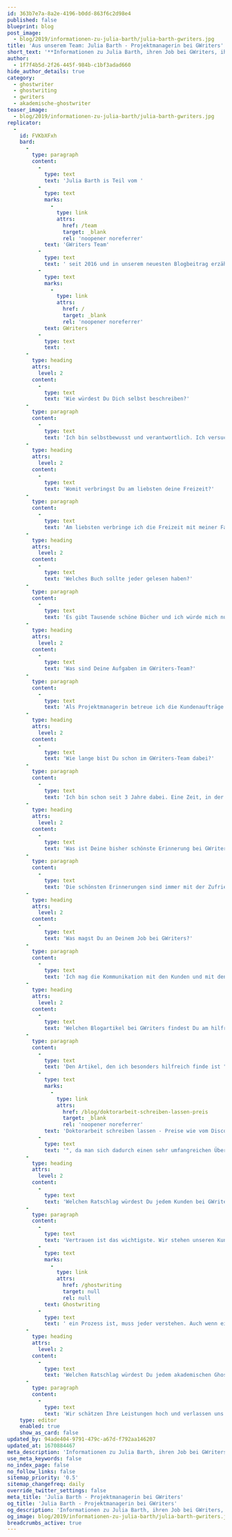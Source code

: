 ```yaml
---
id: 363b7e7a-8a2e-4196-b0dd-863f6c2d98e4
published: false
blueprint: blog
post_image:
  - blog/2019/informationen-zu-julia-barth/julia-barth-gwriters.jpg
title: 'Aus unserem Team: Julia Barth - Projektmanagerin bei GWriters'
short_text: '**Informationen zu Julia Barth, ihren Job bei GWriters, ihre Ratschläge an akademische Ghostwriter & Kunden der Ghostwriter-Agentur GWriters.**'
author:
  - 1f7f4b5d-2f26-445f-984b-c1bf3adad660
hide_author_details: true
category:
  - ghostwriter
  - ghostwriting
  - gwriters
  - akademische-ghostwriter
teaser_image:
  - blog/2019/informationen-zu-julia-barth/julia-barth-gwriters.jpg
replicator:
  -
    id: FVKbXFxh
    bard:
      -
        type: paragraph
        content:
          -
            type: text
            text: 'Julia Barth is Teil vom '
          -
            type: text
            marks:
              -
                type: link
                attrs:
                  href: /team
                  target: _blank
                  rel: 'noopener noreferrer'
            text: 'GWriters Team'
          -
            type: text
            text: ' seit 2016 und in unserem neuesten Blogbeitrag erzählt sie mehr über ihre Arbeit als Projektmanagerin bei '
          -
            type: text
            marks:
              -
                type: link
                attrs:
                  href: /
                  target: _blank
                  rel: 'noopener noreferrer'
            text: GWriters
          -
            type: text
            text: .
      -
        type: heading
        attrs:
          level: 2
        content:
          -
            type: text
            text: 'Wie würdest Du Dich selbst beschreiben?'
      -
        type: paragraph
        content:
          -
            type: text
            text: 'Ich bin selbstbewusst und verantwortlich. Ich versuche immer meine Ziele zu erreichen und nie aufzugeben. Das gilt auch für meine Arbeit im GWriters Team. Besonders die anspruchsvollsten Kundenaufträge machen mir besonders Spaß, denn umso schöner ist dann am Ende das gute Gefühl, wenn ich den Auftrag zum Erfolg führen konnte.'
      -
        type: heading
        attrs:
          level: 2
        content:
          -
            type: text
            text: 'Womit verbringst Du am liebsten deine Freizeit?'
      -
        type: paragraph
        content:
          -
            type: text
            text: 'Am liebsten verbringe ich die Freizeit mit meiner Familie und meinen Freunden. Ob wir Kaffee trinken oder reisen ist nicht so entscheidend, am wichtigsten ist, dass wir zusammen sind.'
      -
        type: heading
        attrs:
          level: 2
        content:
          -
            type: text
            text: 'Welches Buch sollte jeder gelesen haben?'
      -
        type: paragraph
        content:
          -
            type: text
            text: 'Es gibt Tausende schöne Bücher und ich würde mich nur ungern auf einige wenige beschränken. Wenn ich dennoch ein konkretes Buch nennen soll, würde ich z.B. "Jenseits von Eden" von John Steinbeck, "Das Glasperlenspiel" von Hermann Hesse, und "Für Menschen ungeeignet" von Robert Shekley empfehlen.'
      -
        type: heading
        attrs:
          level: 2
        content:
          -
            type: text
            text: 'Was sind Deine Aufgaben im GWriters-Team?'
      -
        type: paragraph
        content:
          -
            type: text
            text: 'Als Projektmanagerin betreue ich die Kundenaufträge und achte darauf, dass die Projektfristen gehalten werden und dass die Kommunikation zwischen Kunden und Autoren problemlos verläuft. Darüber hinaus bin ich auch für die Qualität jeder Lieferung im Rahmen meiner Projekte verantwortlich. Sollte ein Kunde beispielsweise Änderungswünsche haben, setze ich mich sofort mit dem entsprechenden Autoren in Verbindung und leite die Änderungen in die Wege. Qualität und Kundenzufriedenheit haben bei uns höchste Priorität.'
      -
        type: heading
        attrs:
          level: 2
        content:
          -
            type: text
            text: 'Wie lange bist Du schon im GWriters-Team dabei?'
      -
        type: paragraph
        content:
          -
            type: text
            text: 'Ich bin schon seit 3 Jahre dabei. Eine Zeit, in der ich unglaublich viel gelernt habe und die ich niemals missen möchte.'
      -
        type: heading
        attrs:
          level: 2
        content:
          -
            type: text
            text: 'Was ist Deine bisher schönste Erinnerung bei GWriters?'
      -
        type: paragraph
        content:
          -
            type: text
            text: 'Die schönsten Erinnerungen sind immer mit der Zufriedenheit der Kunden verbunden. Je schwieriger und komplizierter ein Auftrag ist, desto mehr Vergnügen bringt ein erfolgreicher Abschluss.'
      -
        type: heading
        attrs:
          level: 2
        content:
          -
            type: text
            text: 'Was magst Du an Deinem Job bei GWriters?'
      -
        type: paragraph
        content:
          -
            type: text
            text: 'Ich mag die Kommunikation mit den Kunden und mit den Autoren und genieße die Bewältigung der Herausforderungen.'
      -
        type: heading
        attrs:
          level: 2
        content:
          -
            type: text
            text: 'Welchen Blogartikel bei GWriters findest Du am hilfreichsten und warum?'
      -
        type: paragraph
        content:
          -
            type: text
            text: 'Den Artikel, den ich besonders hilfreich finde ist "'
          -
            type: text
            marks:
              -
                type: link
                attrs:
                  href: /blog/doktorarbeit-schreiben-lassen-preis
                  target: _blank
                  rel: 'noopener noreferrer'
            text: 'Doktorarbeit schreiben lassen - Preise wie vom Discounter?'
          -
            type: text
            text: '", da man sich dadurch einen sehr umfangreichen Überblick über die Preiskalkulation beim GWriters verschaffen kann und darüber hinaus auch noch besser versteht, vor welcher Art von Anbietern man sich hüten sollte. Wir wollen nicht nur unseren Kunden einen hochklassigen Service bieten, sondern auch andere Studenten vor unseriösen Angeboten schützen.'
      -
        type: heading
        attrs:
          level: 2
        content:
          -
            type: text
            text: 'Welchen Ratschlag würdest Du jedem Kunden bei GWriters geben?'
      -
        type: paragraph
        content:
          -
            type: text
            text: 'Vertrauen ist das wichtigste. Wir stehen unseren Kunden jederzeit zur Seite und geben unser Bestes, damit diese mit unseren Leistungen zufrieden sind. Dass das'
          -
            type: text
            marks:
              -
                type: link
                attrs:
                  href: /ghostwriting
                  target: null
                  rel: null
            text: Ghostwriting
          -
            type: text
            text: ' ein Prozess ist, muss jeder verstehen. Auch wenn einmal nicht alles nach den Kundenvorstellungen sein sollte, sind bei uns Änderungswünsche und Überarbeitung jederzeit inklusive. Genau dafür gibt es ja unsere Feedbackschleifen und Teillieferungen!'
      -
        type: heading
        attrs:
          level: 2
        content:
          -
            type: text
            text: 'Welchen Ratschlag würdest Du jedem akademischen Ghostwriter bei GWriters geben?'
      -
        type: paragraph
        content:
          -
            type: text
            text: 'Wir schätzen Ihre Leistungen hoch und verlassen uns auf Sie. Wenn es manchmal schwieriger wird, nehmen Sie die Situationen und die Kundenkritik nicht persönlich, sondern bleiben Sie wie immer professionell. Wir haben alle ein gemeinsames Ziel: hervorragende wissenschaftliche Arbeit zu leisten!'
    type: editor
    enabled: true
    show_as_card: false
updated_by: 94ade404-9791-479c-a67d-f792aa146207
updated_at: 1670884467
meta_description: 'Informationen zu Julia Barth, ihren Job bei GWriters, ihre Ratschläge an akademische Ghostwriter & Kunden der Ghostwriter-Agentur GWriters.'
use_meta_keywords: false
no_index_page: false
no_follow_links: false
sitemap_priority: '0.5'
sitemap_changefreq: daily
override_twitter_settings: false
meta_title: 'Julia Barth - Projektmanagerin bei GWriters'
og_title: 'Julia Barth - Projektmanagerin bei GWriters'
og_description: 'Informationen zu Julia Barth, ihren Job bei GWriters, ihre Ratschläge an akademische Ghostwriter & Kunden der Ghostwriter-Agentur GWriters.'
og_image: blog/2019/informationen-zu-julia-barth/julia-barth-gwriters.jpg
breadcrumbs_active: true
---
```

